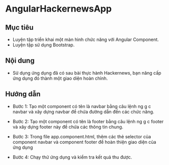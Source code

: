 # AngularHackernewsApp

## Mục tiêu
- Luyện tập triển khai một màn hình chức năng với Angular Component.
- Luyện tập sử dụng Bootstrap.

## Nội dung
- Sử dụng ứng dụng đã có sau bài thực hành Hackernews, bạn nâng cấp ứng dụng đó thành một giao diện hoàn chỉnh.

## Hướng dẫn
- Bước 1: Tạo một component có tên là navbar bằng câu lệnh ng g c navbar và xây dựng navbar để chứa đường dẫn đến các chức năng.

- Bước 2: Tạo một component có tên là footer bằng câu lệnh ng g c footer và xây dựng footer này để chứa các thông tin chung.

- Bước 3: Trong file app.component.html, thêm các thẻ selector của component navbar và component footer để hoàn thiện giao diện của ứng dụng

- Bước 4: Chạy thử ứng dụng và kiểm tra kết quả thu được.
